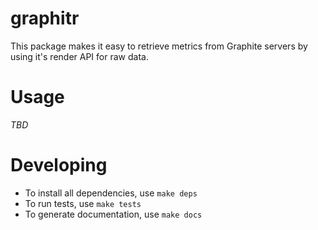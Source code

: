 # graphitr

This package makes it easy to retrieve metrics from Graphite
servers by using it's render API for raw data.

# Usage

*TBD*

# Developing

* To install all dependencies, use `make deps`
* To run tests, use `make tests`
* To generate documentation, use `make docs`
